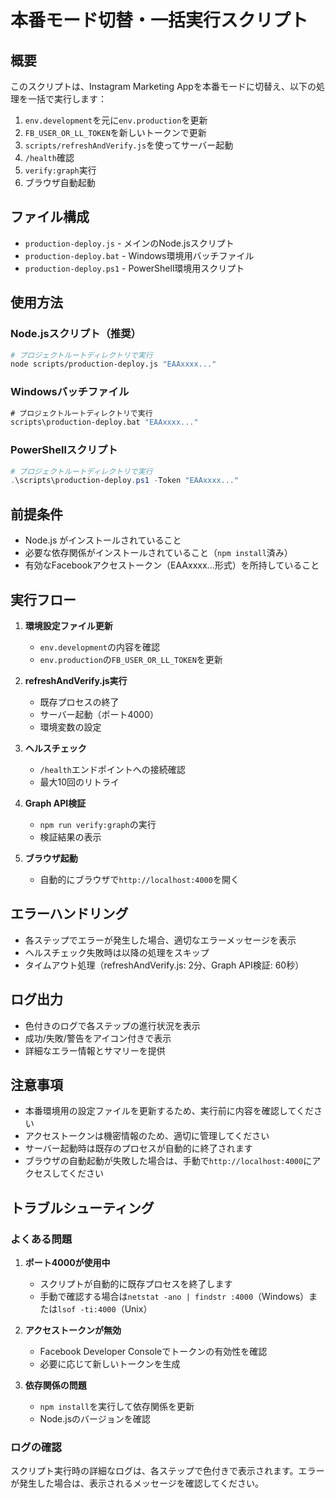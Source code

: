 # 本番モード切替・一括実行スクリプト

## 概要

このスクリプトは、Instagram Marketing Appを本番モードに切替え、以下の処理を一括で実行します：

1. `env.development`を元に`env.production`を更新
2. `FB_USER_OR_LL_TOKEN`を新しいトークンで更新
3. `scripts/refreshAndVerify.js`を使ってサーバー起動
4. `/health`確認
5. `verify:graph`実行
6. ブラウザ自動起動

## ファイル構成

- `production-deploy.js` - メインのNode.jsスクリプト
- `production-deploy.bat` - Windows環境用バッチファイル
- `production-deploy.ps1` - PowerShell環境用スクリプト

## 使用方法

### Node.jsスクリプト（推奨）

```bash
# プロジェクトルートディレクトリで実行
node scripts/production-deploy.js "EAAxxxx..."
```

### Windowsバッチファイル

```cmd
# プロジェクトルートディレクトリで実行
scripts\production-deploy.bat "EAAxxxx..."
```

### PowerShellスクリプト

```powershell
# プロジェクトルートディレクトリで実行
.\scripts\production-deploy.ps1 -Token "EAAxxxx..."
```

## 前提条件

- Node.js がインストールされていること
- 必要な依存関係がインストールされていること（`npm install`済み）
- 有効なFacebookアクセストークン（EAAxxxx...形式）を所持していること

## 実行フロー

1. **環境設定ファイル更新**
   - `env.development`の内容を確認
   - `env.production`の`FB_USER_OR_LL_TOKEN`を更新

2. **refreshAndVerify.js実行**
   - 既存プロセスの終了
   - サーバー起動（ポート4000）
   - 環境変数の設定

3. **ヘルスチェック**
   - `/health`エンドポイントへの接続確認
   - 最大10回のリトライ

4. **Graph API検証**
   - `npm run verify:graph`の実行
   - 検証結果の表示

5. **ブラウザ起動**
   - 自動的にブラウザで`http://localhost:4000`を開く

## エラーハンドリング

- 各ステップでエラーが発生した場合、適切なエラーメッセージを表示
- ヘルスチェック失敗時は以降の処理をスキップ
- タイムアウト処理（refreshAndVerify.js: 2分、Graph API検証: 60秒）

## ログ出力

- 色付きのログで各ステップの進行状況を表示
- 成功/失敗/警告をアイコン付きで表示
- 詳細なエラー情報とサマリーを提供

## 注意事項

- 本番環境用の設定ファイルを更新するため、実行前に内容を確認してください
- アクセストークンは機密情報のため、適切に管理してください
- サーバー起動時は既存のプロセスが自動的に終了されます
- ブラウザの自動起動が失敗した場合は、手動で`http://localhost:4000`にアクセスしてください

## トラブルシューティング

### よくある問題

1. **ポート4000が使用中**
   - スクリプトが自動的に既存プロセスを終了します
   - 手動で確認する場合は`netstat -ano | findstr :4000`（Windows）または`lsof -ti:4000`（Unix）

2. **アクセストークンが無効**
   - Facebook Developer Consoleでトークンの有効性を確認
   - 必要に応じて新しいトークンを生成

3. **依存関係の問題**
   - `npm install`を実行して依存関係を更新
   - Node.jsのバージョンを確認

### ログの確認

スクリプト実行時の詳細なログは、各ステップで色付きで表示されます。エラーが発生した場合は、表示されるメッセージを確認してください。
